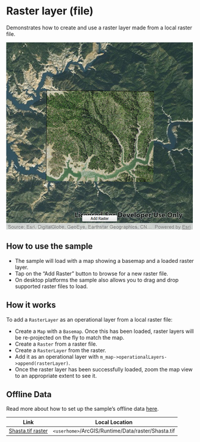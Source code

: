 # Raster layer (file)

Demonstrates how to create and use a raster layer made from a local
raster file.

![](screenshot.png)

## How to use the sample

  - The sample will load with a map showing a basemap and a loaded
    raster layer.
  - Tap on the “Add Raster” button to browse for a new raster file.
  - On desktop platforms the sample also allows you to drag and drop
    supported raster files to load.

## How it works

To add a `RasterLayer` as an operational layer from a local raster file:

  - Create a `Map` with a `Basemap`. Once this has been loaded, raster
    layers will be re-projected on the fly to match the map.
  - Create a `Raster` from a raster file.
  - Create a `RasterLayer` from the raster.
  - Add it as an operational layer with
    `m_map->operationalLayers->append(rasterLayer)`.
  - Once the raster layer has been successfully loaded, zoom the map
    view to an appropriate extent to see it.

## Offline Data

Read more about how to set up the sample’s offline data
[here](http://links.esri.com/ArcGISRuntimeQtSamples).

| Link                                                                                           | Local Location                                     |
| ---------------------------------------------------------------------------------------------- | -------------------------------------------------- |
| [Shasta.tif raster](https://www.arcgis.com/home/item.html?id=c669445e6cb4490b8306f0c170a9cbb1) | `<userhome>`/ArcGIS/Runtime/Data/raster/Shasta.tif |
